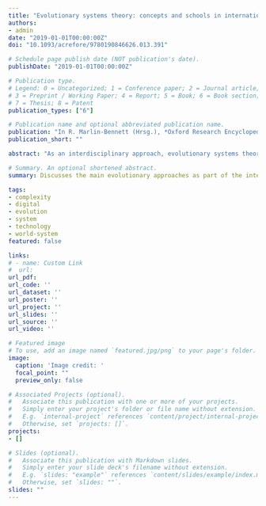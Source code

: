 ```yaml
---
title: "Evolutionary systems theory: concepts and schools in international relations"
authors:
- admin
date: "2019-01-01T00:00:00Z"
doi: "10.1093/acrefore/9780190846626.013.391"

# Schedule page publish date (NOT publication's date).
publishDate: "2019-01-01T00:00:00Z"

# Publication type.
# Legend: 0 = Uncategorized; 1 = Conference paper; 2 = Journal article;
# 3 = Preprint / Working Paper; 4 = Report; 5 = Book; 6 = Book section;
# 7 = Thesis; 8 = Patent
publication_types: ["6"]

# Publication name and optional abbreviated publication name.
publication: "In R. Marlin-Bennett (Hrsg.), *Oxford Research Encyclopedia of International Studies*. Oxford University Press"
publication_short: ""

abstract: "As an interdisciplinary approach, evolutionary systems theory borrows from fields such as statistical physics, evolutionary biology as well as economics and others to build on their insights from studies of environments — as systems — and the behavior of actors within those environments — their agency. It provides a bridge between existing and divergent but related strings of research of particular systemic elements as a unifying macro-theory of our social and physical world, fusing multiple approaches into a common model. The unifying key is the focus on the behavior of agents (e.g., individuals; groups; cities; states; world systems) as it relates to the environment (both natural and social) in which these agents act and the feedback between behavior and environment. Evolutionary systems approaches can broadly be placed into two categories: (1) the biobehavioral and (2) the socialevolutionary approach to the study of international relations with the help of evolutionary theory. The point of evolutionary explanations is not to make the case that humans are incapable of making their own choices —far from it, learning and selection are critical elements of human agency in evolutionary models. Rather, evolutionary systems theory also includes in its models the structural capacity to make those choices, which derives from and depends on previous choices made, a process that is also bound by our biological evolution or alternatively by our cognitive limitations and available selection mechanisms, regardless of the relative complexity of human learning capacity."

# Summary. An optional shortened abstract.
summary: Discusses the main evolutionary approaches as part of the international relations literature.

tags:
- complexity
- digital
- evolution
- system
- technology
- world-system
featured: false

links:
# - name: Custom Link
#  url:
url_pdf:
url_code: ''
url_dataset: ''
url_poster: ''
url_project: ''
url_slides: ''
url_source: ''
url_video: ''

# Featured image
# To use, add an image named `featured.jpg/png` to your page's folder.
image:
  caption: 'Image credit: '
  focal_point: ""
  preview_only: false

# Associated Projects (optional).
#   Associate this publication with one or more of your projects.
#   Simply enter your project's folder or file name without extension.
#   E.g. `internal-project` references `content/project/internal-project/index.md`.
#   Otherwise, set `projects: []`.
projects:
- []

# Slides (optional).
#   Associate this publication with Markdown slides.
#   Simply enter your slide deck's filename without extension.
#   E.g. `slides: "example"` references `content/slides/example/index.md`.
#   Otherwise, set `slides: ""`.
slides: ""
---
```

